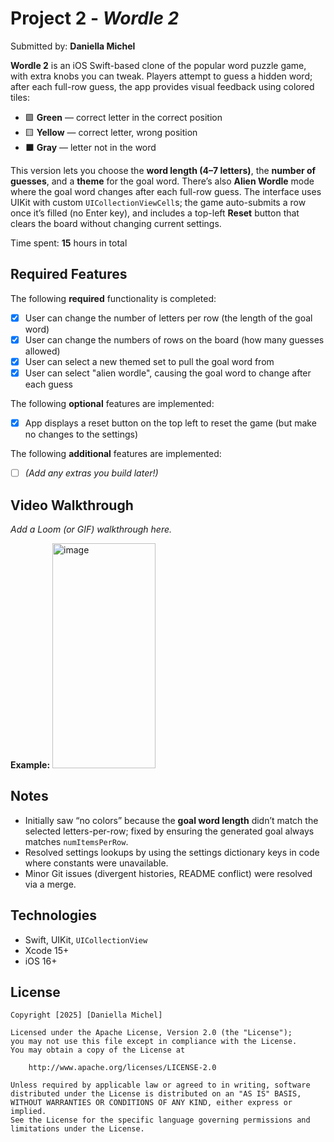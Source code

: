 # Project 2 - *Wordle 2*

Submitted by: **Daniella Michel**

**Wordle 2** is an iOS Swift-based clone of the popular word puzzle game, with extra knobs you can tweak. Players attempt to guess a hidden word; after each full-row guess, the app provides visual feedback using colored tiles:

- 🟩 **Green** — correct letter in the correct position  
- 🟨 **Yellow** — correct letter, wrong position  
- ⬛ **Gray** — letter not in the word

This version lets you choose the **word length (4–7 letters)**, the **number of guesses**, and a **theme** for the goal word. There’s also **Alien Wordle** mode where the goal word changes after each full-row guess. The interface uses UIKit with custom `UICollectionViewCell`s; the game auto-submits a row once it’s filled (no Enter key), and includes a top-left **Reset** button that clears the board without changing current settings.

Time spent: **15** hours in total

## Required Features

The following **required** functionality is completed:

- [x] User can change the number of letters per row (the length of the goal word)
- [x] User can change the numbers of rows on the board (how many guesses allowed)
- [x] User can select a new themed set to pull the goal word from
- [x] User can select "alien wordle", causing the goal word to change after each guess

The following **optional** features are implemented:

- [x] App displays a reset button on the top left to reset the game (but make no changes to the settings)

The following **additional** features are implemented:

- [ ] *(Add any extras you build later!)*

## Video Walkthrough

_Add a Loom (or GIF) walkthrough here._

**Example:**
<img width="165" height="360" alt="image" src="https://github.com/user-attachments/assets/14ca1429-482c-4b66-aa5d-6f779221c26e" />
  
## Notes

- Initially saw “no colors” because the **goal word length** didn’t match the selected letters-per-row; fixed by ensuring the generated goal always matches `numItemsPerRow`.
- Resolved settings lookups by using the settings dictionary keys in code where constants were unavailable.
- Minor Git issues (divergent histories, README conflict) were resolved via a merge.

## Technologies

- Swift, UIKit, `UICollectionView`
- Xcode 15+
- iOS 16+

## License

    Copyright [2025] [Daniella Michel]

    Licensed under the Apache License, Version 2.0 (the "License");
    you may not use this file except in compliance with the License.
    You may obtain a copy of the License at

        http://www.apache.org/licenses/LICENSE-2.0

    Unless required by applicable law or agreed to in writing, software
    distributed under the License is distributed on an "AS IS" BASIS,
    WITHOUT WARRANTIES OR CONDITIONS OF ANY KIND, either express or implied.
    See the License for the specific language governing permissions and
    limitations under the License.
